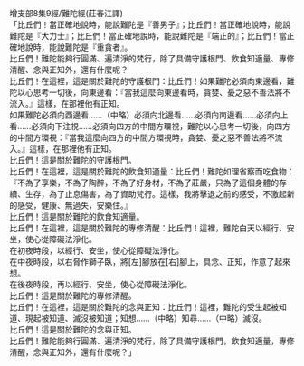 增支部8集9經/難陀經(莊春江譯)  
「比丘們！當正確地說時，能說難陀是『善男子』；比丘們！當正確地說時，能說難陀是『大力士』；比丘們！當正確地說時，能說難陀是『端正的』；比丘們！當正確地說時，能說難陀是『重貪者』。  
比丘們！難陀能夠行圓滿、遍清淨的梵行，除了具備守護根門、飲食知適量、專修清醒、念與正知外，還有什麼呢？  
比丘們！在這裡，這是關於難陀的守護根門：比丘們！如果難陀必須向東邊看，難陀以心思考一切後，向東邊看：『當我這麼向東邊看時，貪婪、憂之惡不善法將不流入。』這樣，在那裡他有正知。  
如果難陀必須向西邊看……（中略）必須向北邊看……必須向南邊看……必須向上看……必須向下注視……必須向四方的中間方環視，難陀以心思考一切後，向四方的中間方環視：『當我這麼向四方的中間方環視時，貪婪、憂之惡不善法將不流入。』這樣，在那裡他有正知。  
比丘們！這是關於難陀的守護根門。  
比丘們！在這裡，這是關於難陀的飲食知適量：比丘們！難陀如理省察而吃食物：『不為了享樂，不為了陶醉，不為了好身材，不為了莊嚴，只為了這個身體的存續、生存，為了止息傷害，為了資助梵行。這樣，我將擊退之前的感受，不激起新的感受，健康、無過失，安樂住。』  
比丘們！這是關於難陀的飲食知適量。  
比丘們！在這裡，這是關於難陀的專修清醒：比丘們！這裡，難陀白天以經行、安坐，使心從障礙法淨化。  
在初夜時段，以經行、安坐，使心從障礙法淨化。  
在中夜時段，以右脅作獅子臥，將[左]腳放在[右]腳上，具念、正知，作意了起來想。  
在後夜時段，再以經行、安坐，使心從障礙法淨化。  
比丘們！這是關於難陀的專修清醒。  
比丘們！在這裡，這是關於難陀的念與正知：比丘們！這裡，難陀的受生起被知道、現起被知道、滅沒被知道；知想……（中略）知尋……（中略）滅沒。  
比丘們！這是關於難陀的念與正知。  
比丘們！難陀能夠行圓滿、遍清淨的梵行，除了具備守護根門，飲食知適量，專修清醒，念與正知外，還有什麼呢？」  
  
  
